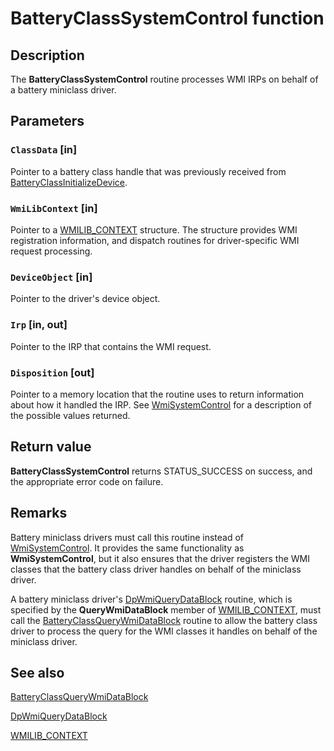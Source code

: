 # BatteryClassSystemControl function

## Description

The **BatteryClassSystemControl** routine processes WMI IRPs on behalf of a battery miniclass driver.

## Parameters

### `ClassData` [in]

Pointer to a battery class handle that was previously received from [BatteryClassInitializeDevice](https://learn.microsoft.com/windows/desktop/api/batclass/nf-batclass-batteryclassinitializedevice).

### `WmiLibContext` [in]

Pointer to a [WMILIB_CONTEXT](https://learn.microsoft.com/windows-hardware/drivers/ddi/content/wmilib/ns-wmilib-_wmilib_context) structure. The structure provides WMI registration information, and dispatch routines for driver-specific WMI request processing.

### `DeviceObject` [in]

Pointer to the driver's device object.

### `Irp` [in, out]

Pointer to the IRP that contains the WMI request.

### `Disposition` [out]

Pointer to a memory location that the routine uses to return information about how it handled the IRP. See [WmiSystemControl](https://learn.microsoft.com/windows-hardware/drivers/ddi/content/wmilib/nf-wmilib-wmisystemcontrol) for a description of the possible values returned.

## Return value

**BatteryClassSystemControl** returns STATUS_SUCCESS on success, and the appropriate error code on failure.

## Remarks

Battery miniclass drivers must call this routine instead of [WmiSystemControl](https://learn.microsoft.com/windows-hardware/drivers/ddi/content/wmilib/nf-wmilib-wmisystemcontrol). It provides the same functionality as **WmiSystemControl**, but it also ensures that the driver registers the WMI classes that the battery class driver handles on behalf of the miniclass driver.

A battery miniclass driver's [DpWmiQueryDataBlock](https://learn.microsoft.com/windows-hardware/drivers/ddi/content/wmilib/nc-wmilib-wmi_query_datablock_callback) routine, which is specified by the **QueryWmiDataBlock** member of [WMILIB_CONTEXT](https://learn.microsoft.com/windows-hardware/drivers/ddi/content/wmilib/ns-wmilib-_wmilib_context), must call the [BatteryClassQueryWmiDataBlock](https://learn.microsoft.com/windows/desktop/api/batclass/nf-batclass-batteryclassquerywmidatablock) routine to allow the battery class driver to process the query for the WMI classes it handles on behalf of the miniclass driver.

## See also

[BatteryClassQueryWmiDataBlock](https://learn.microsoft.com/windows/desktop/api/batclass/nf-batclass-batteryclassquerywmidatablock)

[DpWmiQueryDataBlock](https://learn.microsoft.com/windows-hardware/drivers/ddi/content/wmilib/nc-wmilib-wmi_query_datablock_callback)

[WMILIB_CONTEXT](https://learn.microsoft.com/windows-hardware/drivers/ddi/content/wmilib/ns-wmilib-_wmilib_context)